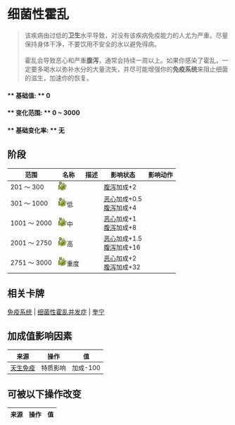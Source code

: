 # 细菌性霍乱  
> 该疾病由过低的<b>卫生</b>水平导致，对没有该疾病免疫能力的人尤为严重。尽量保持身体干净，不要饮用不安全的水以避免得病。<br><br>霍乱会导致恶心和严重<b>腹泻</b>，通常会持续一周以上。如果你感染了霍乱，一定要多喝水以弥补水分的大量流失，并尽可能增强你的<b>免疫系统</b>来阻止细菌的滋生，加速你的恢复。  
  
#### ** 基础值: ** 0   
#### ** 变化范围: ** 0 ~ 3000  
#### ** 基础变化率: ** 无   
## 阶段  
范围  |  名称  |  描述  |  影响状态  |  影响动作  
----  |  ----  |  ----  |  ----  |  ----  
201 ～ 300  |  <img decoding="async" src="Sprite/Bacteria.png" href="a.md" style="max-width:20px;max-height:20px;">  |    |  [腹泻](Diarrhoea.md)加成+2  |    
301 ～ 1000  |  <img decoding="async" src="Sprite/Bacteria.png" href="a.md" style="max-width:20px;max-height:20px;">低  |    |  [恶心](Nausea.md)加成+0.5<br>[腹泻](Diarrhoea.md)加成+4  |    
1001 ～ 2000  |  <img decoding="async" src="Sprite/Bacteria.png" href="a.md" style="max-width:20px;max-height:20px;">中  |    |  [恶心](Nausea.md)加成+1<br>[腹泻](Diarrhoea.md)加成+8  |    
2001 ～ 2750  |  <img decoding="async" src="Sprite/Bacteria.png" href="a.md" style="max-width:20px;max-height:20px;">高  |    |  [恶心](Nausea.md)加成+1.5<br>[腹泻](Diarrhoea.md)加成+16  |    
2751 ～ 3000  |  <img decoding="async" src="Sprite/Bacteria.png" href="a.md" style="max-width:20px;max-height:20px;">重度  |    |  [恶心](Nausea.md)加成+2<br>[腹泻](Diarrhoea.md)加成+32  |    
## 相关卡牌  
[免疫系统](ImmuneSystem.md)  |  [细菌性霍乱并发症](BacteriaCholeraPackage.md)  |  [奎宁](Quinine.md)  
## 加成值影响因素  
来源  |  操作  |  值  
----  |  ----  |  ----  
[天生免疫](Pk_4_Immunized.md)  |  特质影响  |  加成-100  
## 可被以下操作改变  
来源  |  操作  |  值  
----  |  ----  |  ----  


<script>document.title="细菌性霍乱 - 卡牌生存百科 Card Survival Wiki";</script>